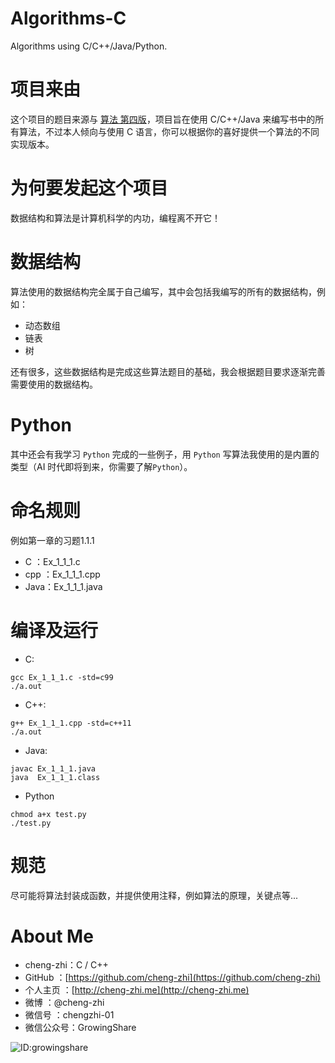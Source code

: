# Algorithms-C
Algorithms using C/C++/Java/Python.

# 项目来由

这个项目的题目来源与 [算法 第四版](https://book.douban.com/subject/19952400/)，项目旨在使用 C/C++/Java 来编写书中的所有算法，不过本人倾向与使用 C 语言，你可以根据你的喜好提供一个算法的不同实现版本。

# 为何要发起这个项目

数据结构和算法是计算机科学的内功，编程离不开它！

# 数据结构

算法使用的数据结构完全属于自己编写，其中会包括我编写的所有的数据结构，例如：
- 动态数组
- 链表
- 树

还有很多，这些数据结构是完成这些算法题目的基础，我会根据题目要求逐渐完善需要使用的数据结构。

# Python
其中还会有我学习 `Python` 完成的一些例子，用 `Python` 写算法我使用的是内置的类型（AI 时代即将到来，你需要了解`Python`）。

# 命名规则

例如第一章的习题1.1.1

- C   ：Ex_1_1_1.c
- cpp ：Ex_1_1_1.cpp
- Java：Ex_1_1_1.java

# 编译及运行
- C:
```
gcc Ex_1_1_1.c -std=c99 
./a.out
```
- C++:
```
g++ Ex_1_1_1.cpp -std=c++11
./a.out
```

- Java:
```
javac Ex_1_1_1.java
java  Ex_1_1_1.class
```

- Python
```
chmod a+x test.py
./test.py
```

# 规范
尽可能将算法封装成函数，并提供使用注释，例如算法的原理，关键点等...

# About Me
- cheng-zhi：C / C++
- GitHub   ：[https://github.com/cheng-zhi](https://github.com/cheng-zhi)
- 个人主页 ：[http://cheng-zhi.me](http://cheng-zhi.me)
- 微博     ：@cheng-zhi
- 微信号   ：chengzhi-01
- 微信公众号：GrowingShare

![ID:growingshare](http://cheng-zhi.me/images/wechart.jpg)
